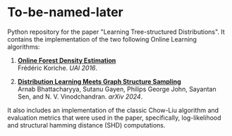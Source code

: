 # To-be-named-later
Python repository for the paper "Learning Tree-structured Distributions". It contains the implementation of the two following Online Learning algorithms: 


1. **[Online Forest Density Estimation](https://www.auai.org/uai2016/proceedings/papers/116.pdf)**  
   Frédéric Koriche. *UAI 2016*.

2. **[Distribution Learning Meets Graph Structure Sampling](https://arxiv.org/abs/2405.07914)**  
   Arnab Bhattacharyya, Sutanu Gayen, Philips George John, Sayantan Sen, and N. V. Vinodchandran. *arXiv 2024*.

It also includes an implementation of the classic Chow-Liu algorithm and evaluation metrics that were used in the paper, specifically, log-likelihood and structural hamming distance (SHD) computations. 
